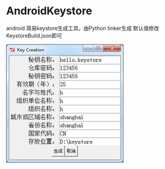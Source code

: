 # AndroidKeystore
android 简易keystore生成工具，由Python tinker生成
默认值修改KeystoreBuild.json即可

![](screenshot.png)
